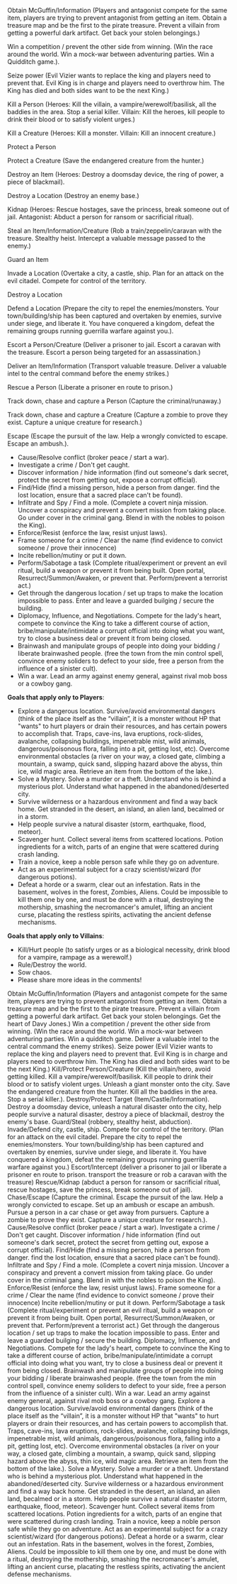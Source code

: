 Obtain McGuffin/Information (Players and antagonist compete for the same item, players are trying to prevent antagonist from getting an item. Obtain a treasure map and be the first to the pirate treasure. Prevent a villain from getting a powerful dark artifact. Get back your stolen belongings.)

Win a competition / prevent the other side from winning. (Win the race around the world. Win a mock-war between adventuring parties. Win a Quidditch game.).

Seize power (Evil Vizier wants to replace the king and players need to prevent that. Evil King is in charge and players need to overthrow him. The King has died and both sides want to be the next King.)

Kill a Person (Heroes: Kill the villain, a vampire/werewolf/basilisk, all the baddies in the area. Stop a serial killer. Villain: Kill the heroes, kill people to drink their blood or to satisfy violent urges.)

Kill a Creature (Heroes: Kill a monster. Villain: Kill an innocent creature.)

Protect a Person

Protect a Creature (Save the endangered creature from the hunter.)

Destroy an Item (Heroes: Destroy a doomsday device, the ring of power, a piece of blackmail).

Destroy a Location (Destroy an enemy base.)

Kidnap (Heroes: Rescue hostages, save the princess, break someone out of jail. Antagonist: Abduct a person for ransom or sacrificial ritual).

Steal an Item/Information/Creature (Rob a train/zeppelin/caravan with the treasure. Stealthy heist. Intercept a valuable message passed to the enemy.)

Guard an Item

Invade a Location (Overtake a city, a castle, ship. Plan for an attack on the evil citadel. Compete for control of the territory. 

Destroy a Location

Defend a Location (Prepare the city to repel the enemies/monsters. Your town/building/ship has been captured and overtaken by enemies, survive under siege, and liberate it. You have conquered a kingdom, defeat the remaining groups running guerrilla warfare against you.).

Escort a Person/Creature (Deliver a prisoner to jail. Escort a caravan with the treasure. Escort a person being targeted for an assassination.)

Deliver an Item/Information (Transport valuable treasure. Deliver a valuable intel to the central command before the enemy strikes.)

Rescue a Person (Liberate a prisoner en route to prison.)

Track down, chase and capture a Person (Capture the criminal/runaway.)

Track down, chase and capture a Creature (Capture a zombie to prove they exist. Capture a unique creature for research.)

Escape (Escape the pursuit of the law. Help a wrongly convicted to escape. Escape an ambush.).

- Cause/Resolve conflict (broker peace / start a war).
- Investigate a crime / Don't get caught.
- Discover information / hide information (find out someone's dark secret, protect the secret from getting out, expose a corrupt official).
- Find/Hide (find a missing person, hide a person from danger. find the lost location, ensure that a sacred place can't be found).
- Infiltrate and Spy / Find a mole. (Complete a covert ninja mission. Uncover a conspiracy and prevent a convert mission from taking place. Go under cover in the criminal gang. Blend in with the nobles to poison the King).
- Enforce/Resist (enforce the law, resist unjust laws).
- Frame someone for a crime / Clear the name (find evidence to convict someone / prove their innocence)
- Incite rebellion/mutiny or put it down.
- Perform/Sabotage a task (Complete ritual/experiment or prevent an evil ritual, build a weapon or prevent it from being built. Open portal, Resurrect/Summon/Awaken, or prevent that. Perform/prevent a terrorist act.)
- Get through the dangerous location / set up traps to make the location impossible to pass. Enter and leave a guarded builging / secure the building.
- Diplomacy, Influence, and Negotiations. Compete for the lady's heart, compete to convince the King to take a different course of action, bribe/manipulate/intimidate a corrupt official into doing what you want, try to close a business deal or prevent it from being closed.
- Brainwash and manipulate groups of people into doing your bidding / liberate brainwashed people. (free the town from the min control spell, convince enemy soliders to defect to your side, free a person from the influence of a sinister cult).
- Win a war. Lead an army against enemy general, against rival mob boss or a cowboy gang.

**Goals that apply only to Players**:

- Explore a dangerous location. Survive/avoid environmental dangers (think of the place itself as the “villain”, it is a monster without HP that "wants" to hurt players or drain their resources, and has certain powers to accomplish that. Traps, cave-ins, lava eruptions, rock-slides, avalanche, collapsing buildings, impenetrable mist, wild animals, dangerous/poisonous flora, falling into a pit, getting lost, etc). Overcome environmental obstacles (a river on your way, a closed gate, climbing a mountain, a swamp, quick sand, slipping hazard above the abyss, thin ice, wild magic area. Retrieve an item from the bottom of the lake.).
- Solve a Mystery. Solve a murder or a theft. Understand who is behind a mysterious plot. Understand what happened in the abandoned/deserted city.
- Survive wilderness or a hazardous environment and find a way back home. Get stranded in the desert, an island, an alien land, becalmed or in a storm.
- Help people survive a natural disaster (storm, earthquake, flood, meteor).
- Scavenger hunt. Collect several items from scattered locations. Potion ingredients for a witch, parts of an engine that were scattered during crash landing.
- Train a novice, keep a noble person safe while they go on adventure.
- Act as an experimental subject for a crazy scientist/wizard (for dangerous potions).
- Defeat a horde or a swarm, clear out an infestation. Rats in the basement, wolves in the forest, Zombies, Aliens. Could be impossible to kill them one by one, and must be done with a ritual, destroying the mothership, smashing the necromancer's amulet, lifting an ancient curse, placating the restless spirits, activating the ancient defense mechanisms. 


**Goals that apply only to Villains**:

- Kill/Hurt people (to satisfy urges or as a biological necessity, drink blood for a vampire, rampage as a werewolf.)
- Rule/Destroy the world.
- Sow chaos.
- Please share more ideas in the comments!

Obtain McGuffin/Information (Players and antagonist compete for the same item, players are trying to prevent antagonist from getting an item. Obtain a treasure map and be the first to the pirate treasure. Prevent a villain from getting a powerful dark artifact. Get back your stolen belongings. Get the heart of Davy Jones.)
Win a competition / prevent the other side from winning. (Win the race around the world. Win a mock-war between adventuring parties. Win a quidditch game. Deliver a valuable intel to the central command the enemy strikes).
Seize power (Evil Vizier wants to replace the king and players need to prevent that. Evil King is in charge and players need to overthrow him. The King has died and both sides want to be the next King.)
Kill/Protect Person/Creature (Kill the villain/hero, avoid getting killed. Kill a vampire/werewolf/basilisk. Kill people to drink their blood or to satisfy violent urges. Unleash a giant monster onto the city. Save the endangered creature from the hunter. Kill all the baddies in the area. Stop a serial killer.).
Destroy/Protect Target (Item/Castle/Information). Destroy a doomsday device, unleash a natural disaster onto the city, help people survive a natural disaster, destroy a piece of blackmail, destroy the enemy's base.
Guard/Steal (robbery, stealthy heist, abduction).
Invade/Defend city, castle, ship. Compete for control of the territory. (Plan for an attack on the evil citadel. Prepare the city to repel the enemies/monsters. Your town/building/ship has been captured and overtaken by enemies, survive under siege, and liberate it. You have conquered a kingdom, defeat the remaining groups running guerrilla warfare against you.)
Escort/Intercept (deliver a prisoner to jail or liberate a prisoner en route to prison. transport the treasure or rob a caravan with the treasure)
Rescue/Kidnap (abduct a person for ransom or sacrificial ritual, rescue hostages, save the princess, break someone out of jail).
Chase/Escape (Capture the criminal. Escape the pursuit of the law. Help a wrongly convicted to escape. Set up an ambush or escape an ambush. Pursue a person in a car chase or get away from pursuers. Capture a zombie to prove they exist. Capture a unique creature for research.).
Cause/Resolve conflict (broker peace / start a war).
Investigate a crime / Don't get caught.
Discover information / hide information (find out someone's dark secret, protect the secret from getting out, expose a corrupt official).
Find/Hide (find a missing person, hide a person from danger. find the lost location, ensure that a sacred place can't be found).
Infiltrate and Spy / Find a mole. (Complete a covert ninja mission. Uncover a conspiracy and prevent a convert mission from taking place. Go under cover in the criminal gang. Blend in with the nobles to poison the King).
Enforce/Resist (enforce the law, resist unjust laws).
Frame someone for a crime / Clear the name (find evidence to convict someone / prove their innocence)
Incite rebellion/mutiny or put it down.
Perform/Sabotage a task (Complete ritual/experiment or prevent an evil ritual, build a weapon or prevent it from being built. Open portal, Resurrect/Summon/Awaken, or prevent that. Perform/prevent a terrorist act.)
Get through the dangerous location / set up traps to make the location impossible to pass. Enter and leave a guarded builging / secure the building.
Diplomacy, Influence, and Negotiations. Compete for the lady's heart, compete to convince the King to take a different course of action, bribe/manipulate/intimidate a corrupt official into doing what you want, try to close a business deal or prevent it from being closed.
Brainwash and manipulate groups of people into doing your bidding / liberate brainwashed people. (free the town from the min control spell, convince enemy soliders to defect to your side, free a person from the influence of a sinister cult).
Win a war. Lead an army against enemy general, against rival mob boss or a cowboy gang.
Explore a dangerous location. Survive/avoid environmental dangers (think of the place itself as the “villain”, it is a monster without HP that "wants" to hurt players or drain their resources, and has certain powers to accomplish that. Traps, cave-ins, lava eruptions, rock-slides, avalanche, collapsing buildings, impenetrable mist, wild animals, dangerous/poisonous flora, falling into a pit, getting lost, etc). Overcome environmental obstacles (a river on your way, a closed gate, climbing a mountain, a swamp, quick sand, slipping hazard above the abyss, thin ice, wild magic area. Retrieve an item from the bottom of the lake.).
Solve a Mystery. Solve a murder or a theft. Understand who is behind a mysterious plot. Understand what happened in the abandoned/deserted city.
Survive wilderness or a hazardous environment and find a way back home. Get stranded in the desert, an island, an alien land, becalmed or in a storm.
Help people survive a natural disaster (storm, earthquake, flood, meteor).
Scavenger hunt. Collect several items from scattered locations. Potion ingredients for a witch, parts of an engine that were scattered during crash landing.
Train a novice, keep a noble person safe while they go on adventure.
Act as an experimental subject for a crazy scientist/wizard (for dangerous potions).
Defeat a horde or a swarm, clear out an infestation. Rats in the basement, wolves in the forest, Zombies, Aliens. Could be impossible to kill them one by one, and must be done with a ritual, destroying the mothership, smashing the necromancer's amulet, lifting an ancient curse, placating the restless spirits, activating the ancient defense mechanisms.
